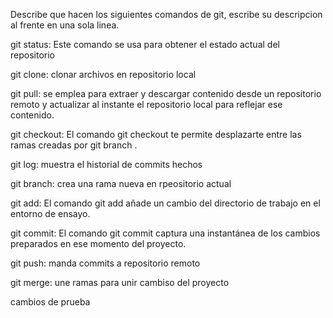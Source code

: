 Describe que hacen los siguientes comandos de git, escribe su descripcion al frente en una sola linea.

git status: Este comando se usa para obtener el estado actual del repositorio

git clone: clonar archivos en repositorio local

git pull: se emplea para extraer y descargar contenido desde un repositorio remoto y actualizar al instante el repositorio local para reflejar ese contenido.

git checkout: El comando git checkout te permite desplazarte entre las ramas creadas por git branch .

git log: muestra el historial de commits hechos

git branch: crea una rama nueva en rpeositorio actual

git add: El comando git add añade un cambio del directorio de trabajo en el entorno de ensayo.

git commit: El comando git commit captura una instantánea de los cambios preparados en ese momento del proyecto.

git push: manda commits a repositorio remoto

git merge: une ramas para unir cambiso del proyecto

cambios de prueba
